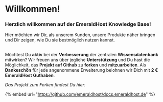 # Willkommen!

### Herzlich willkommen auf der EmeraldHost Knowledge Base!

Hier möchten wir Dir, als unserem Kunden, unsere Produkte näher bringen und Dir zeigen, wie Du sie bestmöglich nutzen kannst.

\
Möchtest Du **aktiv** bei der **Verbesserung** der zentralen **Wissensdatenbank** mitwirken? Wir freuen uns über jegliche **Unterstützung** und Du hast die Möglichkeit, das **Projekt auf Github** zu **forken** und **mitzuarbeiten**. Als **Dankeschön** für jede angenommene Erweiterung belohnen wir Dich mit **2 € EmeraldHost Guthaben**.



_Das Projekt zum Forken findest Du hier:_

{% embed url="https://github.com/emeraldhost/docs.emeraldhost.de" %}
